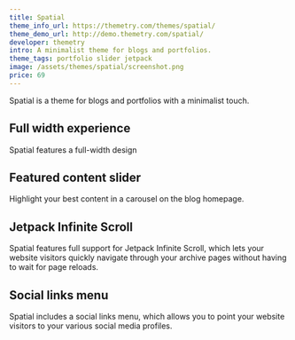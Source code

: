 ```yaml
---
title: Spatial
theme_info_url: https://themetry.com/themes/spatial/
theme_demo_url: http://demo.themetry.com/spatial/
developer: themetry
intro: A minimalist theme for blogs and portfolios.
theme_tags: portfolio slider jetpack
image: /assets/themes/spatial/screenshot.png
price: 69
---
```

Spatial is a theme for blogs and portfolios with a minimalist touch.

## Full width experience

Spatial features a full-width design

## Featured content slider

Highlight your best content in a carousel on the blog homepage.

## Jetpack Infinite Scroll

Spatial features full support for Jetpack Infinite Scroll, which lets your website visitors quickly navigate through your archive pages without having to wait for page reloads.

## Social links menu

Spatial includes a social links menu, which allows you to point your website visitors to your various social media profiles.
